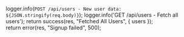 logger.info(`POST /api/users - New user data: ${JSON.stringify(req.body)}`);
logger.info('GET /api/users - Fetch all users');
return success(res, "Fetched All Users", { users });        
return error(res, "Signup failed", 500);


